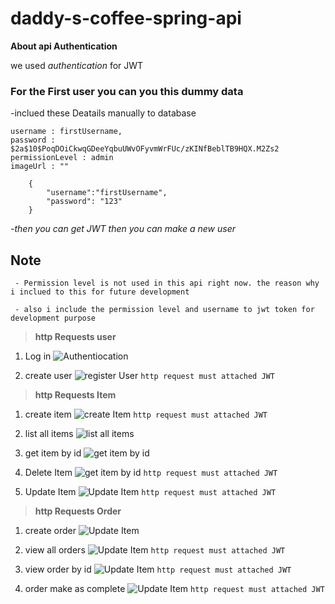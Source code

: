 # daddy-s-coffee-spring-api

**About api Authentication**

we used _authentication_ for JWT

### **For the First user you can you this dummy data**

-inclued these Deatails manually to database

```
username : firstUsername,
password : $2a$10$PoqDOiCkwqGDeeYqbuUWvOFyvmWrFUc/zKINfBeblTB9HQX.M2Zs2
permissionLevel : admin
imageUrl : ""
```

```
    {
        "username":"firstUsername",
        "password": "123"
    }
```

_-then you can get JWT then you can make a new user_ 


## Note
```
 - Permission level is not used in this api right now. the reason why i inclued to this for future development

 - also i include the permission level and username to jwt token for development purpose

```

>**http Requests user**

1. Log in
![Authentiocation](https://res.cloudinary.com/dj8a0phpt/image/upload/v1608363782/hSenid/ztrymxcjbojgahbtxbvu.png)

2. create user
 ![register User](https://res.cloudinary.com/dj8a0phpt/image/upload/v1608364258/hSenid/zxswq41hnbgyx4mhxj1f.png)
 `http request must attached JWT`

>**http Requests Item**

1. create item
 ![create Item](https://res.cloudinary.com/dj8a0phpt/image/upload/v1608364509/hSenid/ctewr8odb2x4e7z46pjo.png)
 `http request must attached JWT`

2. list all items
  ![list all items](https://res.cloudinary.com/dj8a0phpt/image/upload/v1608365245/hSenid/dgprw80uxqze2jswcj9k.png)

3. get item by id
 ![get item by id](https://res.cloudinary.com/dj8a0phpt/image/upload/v1608365374/hSenid/gb48dr5jbkbjnodi7hjg.png)

4. Delete Item
 ![get item by id](https://res.cloudinary.com/dj8a0phpt/image/upload/v1608365487/hSenid/ev4vwqlvf65vxp44og1g.png)
 `http request must attached JWT`

5. Update Item
 ![Update Item](https://res.cloudinary.com/dj8a0phpt/image/upload/v1608366076/hSenid/b9tjfiwat4jfunhtbsna.png)
 `http request must attached JWT`

>**http Requests Order**

1. create order
 ![Update Item](https://res.cloudinary.com/dj8a0phpt/image/upload/v1608366918/hSenid/xpozp2htnh0kx4sn6vtb.png)

2. view all orders
 ![Update Item](https://res.cloudinary.com/dj8a0phpt/image/upload/v1608367062/hSenid/ooi6e6r8xlrgjqxyxont.png)
 `http request must attached JWT`

3. view order by id
 ![Update Item](https://res.cloudinary.com/dj8a0phpt/image/upload/v1608367217/hSenid/ekl47xjkism9ykuxhhjl.png)
 `http request must attached JWT`

4. order make as complete
 ![Update Item](https://res.cloudinary.com/dj8a0phpt/image/upload/v1608367395/hSenid/rw9orbsiatdtxoicilms.png)
 `http request must attached JWT`



